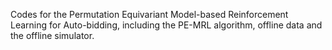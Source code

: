 Codes for the Permutation Equivariant Model-based Reinforcement Learning for Auto-bidding, including the PE-MRL algorithm, offline data and the offline simulator.
